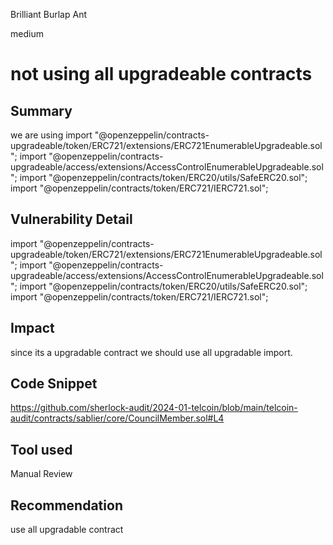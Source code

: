 Brilliant Burlap Ant

medium

# not using all upgradeable contracts

## Summary
we are using
 import "@openzeppelin/contracts-upgradeable/token/ERC721/extensions/ERC721EnumerableUpgradeable.sol";
import "@openzeppelin/contracts-upgradeable/access/extensions/AccessControlEnumerableUpgradeable.sol";
import "@openzeppelin/contracts/token/ERC20/utils/SafeERC20.sol";
import "@openzeppelin/contracts/token/ERC721/IERC721.sol";
## Vulnerability Detail
 import "@openzeppelin/contracts-upgradeable/token/ERC721/extensions/ERC721EnumerableUpgradeable.sol";
import "@openzeppelin/contracts-upgradeable/access/extensions/AccessControlEnumerableUpgradeable.sol";
import "@openzeppelin/contracts/token/ERC20/utils/SafeERC20.sol";
import "@openzeppelin/contracts/token/ERC721/IERC721.sol";
## Impact
since its a upgradable contract we should use all upgradable import.
## Code Snippet
https://github.com/sherlock-audit/2024-01-telcoin/blob/main/telcoin-audit/contracts/sablier/core/CouncilMember.sol#L4
## Tool used

Manual Review

## Recommendation
use all upgradable contract